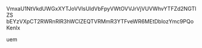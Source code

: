 VmxaU1NtVkdUWGxXYTJoVVlsUldVbFpyVWtOVVJrVjVUVWhvYTFZd2NGTlZS
bEYzVXpCT2RWRnRlR3hWClZEQTVRMmR3YTFveWR6MEtDblozYmc9PQoKenlx

uem